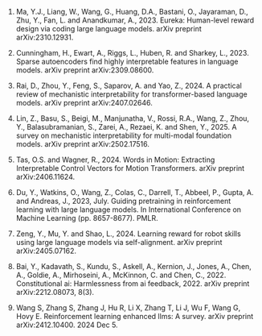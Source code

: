 1. Ma, Y.J., Liang, W., Wang, G., Huang, D.A., Bastani, O., Jayaraman, D., Zhu, Y., Fan, L. and Anandkumar, A., 2023. Eureka: Human-level reward design via coding large language models. arXiv preprint arXiv:2310.12931.

2. Cunningham, H., Ewart, A., Riggs, L., Huben, R. and Sharkey, L., 2023. Sparse autoencoders find highly interpretable features in language models. arXiv preprint arXiv:2309.08600.

3. Rai, D., Zhou, Y., Feng, S., Saparov, A. and Yao, Z., 2024. A practical review of mechanistic interpretability for transformer-based language models. arXiv preprint arXiv:2407.02646.

4. Lin, Z., Basu, S., Beigi, M., Manjunatha, V., Rossi, R.A., Wang, Z., Zhou, Y., Balasubramanian, S., Zarei, A., Rezaei, K. and Shen, Y., 2025. A survey on mechanistic interpretability for multi-modal foundation models. arXiv preprint arXiv:2502.17516.

5. Tas, O.S. and Wagner, R., 2024. Words in Motion: Extracting Interpretable Control Vectors for Motion Transformers. arXiv preprint arXiv:2406.11624.

6. Du, Y., Watkins, O., Wang, Z., Colas, C., Darrell, T., Abbeel, P., Gupta, A. and Andreas, J., 2023, July. Guiding pretraining in reinforcement learning with large language models. In International Conference on Machine Learning (pp. 8657-8677). PMLR.

7. Zeng, Y., Mu, Y. and Shao, L., 2024. Learning reward for robot skills using large language models via self-alignment. arXiv preprint arXiv:2405.07162.

8. Bai, Y., Kadavath, S., Kundu, S., Askell, A., Kernion, J., Jones, A., Chen, A., Goldie, A., Mirhoseini, A., McKinnon, C. and Chen, C., 2022. Constitutional ai: Harmlessness from ai feedback, 2022. arXiv preprint arXiv:2212.08073, 8(3).

9. Wang S, Zhang S, Zhang J, Hu R, Li X, Zhang T, Li J, Wu F, Wang G, Hovy E. Reinforcement learning enhanced llms: A survey. arXiv preprint arXiv:2412.10400. 2024 Dec 5.